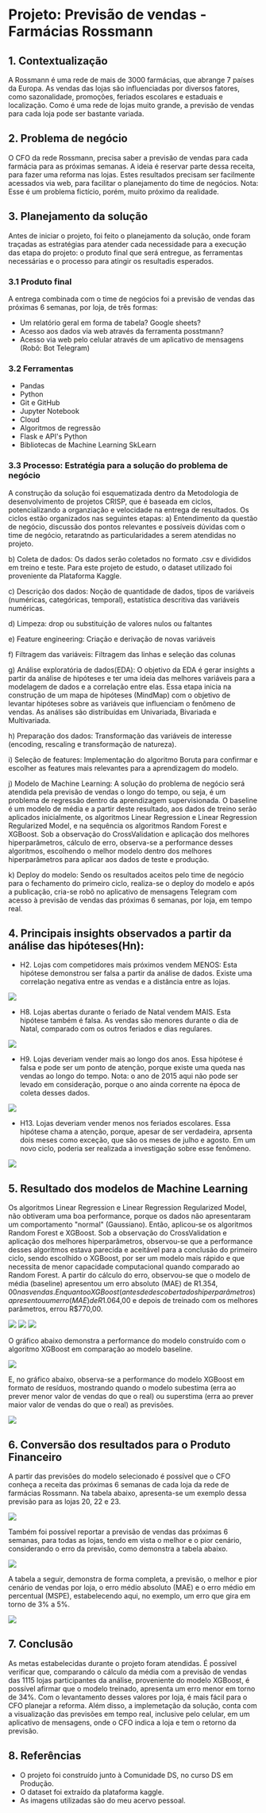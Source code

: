 # Projeto: Previsão de vendas - Farmácias Rossmann

## 1. Contextualização 
A Rossmann é uma rede de mais de 3000 farmácias, que abrange 7 países da Europa. As vendas das lojas são influenciadas por diversos fatores, como sazonalidade, promoções, feriados escolares e estaduais e localização. Como é uma rede de lojas muito grande, a previsão de vendas para cada loja pode ser bastante variada.

## 2. Problema de negócio
O CFO da rede Rossmann, precisa saber a previsão de vendas para cada farmácia para as próximas semanas. A ideia é reservar parte dessa receita, para fazer uma reforma nas lojas. Estes resultados precisam ser facilmente acessados via web, para facilitar o planejamento do time de negócios.
Nota: Esse é um problema fictício, porém, muito próximo da realidade.

## 3. Planejamento da solução
Antes de iniciar o projeto, foi feito o planejamento da solução, onde foram traçadas as estratégias para atender cada necessidade para a execução das etapa do projeto: o produto final que será entregue, as ferramentas necessárias e o processo para atingir os resultadis esperados.
### 3.1 Produto final
A entrega combinada com o time de negócios foi a previsão de vendas das próximas 6 semanas, por loja, de três formas:
* Um relatório geral em forma de tabela? Google sheets?
* Acesso aos dados via web através da ferramenta posstmann?
* Acesso via web pelo celular através de um aplicativo de mensagens (Robô: Bot Telegram)
### 3.2 Ferramentas 
* Pandas
* Python
* Git e GitHub
* Jupyter Notebook
* Cloud
* Algoritmos de regressão
* Flask e API's Python 
* Bibliotecas de Machine Learning SkLearn

### 3.3 Processo: Estratégia para a solução do problema de negócio
A construção da solução foi esquematizada dentro da Metodologia de desenvolvimento de projetos CRISP, que é baseada em ciclos, potencializando a organziação e velocidade na entrega de resultados. Os ciclos estão organizados nas seguintes etapas:
a) Entendimento da questão de negócio, discussão dos pontos relevantes e possíveis dúvidas com o time de negócio, retaratndo as particularidades a serem atendidas no projeto.

b) Coleta de dados: Os dados serão coletados no formato .csv e divididos em treino e teste. Para este projeto de estudo, o dataset utilizado foi proveniente da Plataforma Kaggle.

c) Descrição dos dados: Noção de quantidade de dados, tipos de variáveis (numéricas, categóricas, temporal), estatística descritiva das variáveis numéricas.

d) Limpeza: drop ou substituição de valores nulos ou faltantes 

e) Feature engineering: Criação e derivação de novas variáveis

f) Filtragem das variáveis: Filtragem das linhas e seleção das colunas

g) Análise exploratória de dados(EDA): O objetivo da EDA é gerar insights a partir da análise de hipóteses e ter uma ideia das melhores variáveis para a modelagem de dados e a correlação entre elas. Essa etapa inicia na construção de um mapa de hipóteses (MindMap) com o objetivo de levantar hipóteses sobre as variáveis que influenciam o fenômeno de vendas. As análises são distribuídas em Univariada, Bivariada e Multivariada. 

h) Preparação dos dados: Transformação das variáveis de interesse (encoding, rescaling e transformação de natureza).

i) Seleção de features: Implementação do algoritmo Boruta para confirmar e escolher as features mais relevantes para a aprendizagem do modelo.

j) Modelo de Machine Learning: A solução do problema de negócio será atendida pela previsão de vendas o longo do tempo, ou seja, é um problema de regressão dentro da aprendizagem supervisionada. O baseline é um modelo de média e a partir deste resultado, aos dados de treino serão aplicados inicialmente, os algoritmos Linear Regression e Linear Regression Regularized Model, e na sequência os algoritmos Random Forest e XGBoost. Sob a observação do CrossValidation e aplicação dos melhores hiperparâmetros, cálculo de erro, observa-se a performance desses algoritmos, escolhendo o melhor modelo dentro dos melhores hiperparâmetros para aplicar aos dados de teste e produção.

k) Deploy do modelo: Sendo os resultados aceitos pelo time de negócio para o fechamento do primeiro ciclo, realiza-se o deploy do modelo e após a publicação, cria-se robô no aplicativo de mensagens Telegram com acesso à previsão de vendas das próximas 6 semanas, por loja, em tempo real.

## 4. Principais insights observados a partir da análise das hipóteses(Hn):
* H2. Lojas com competidores mais próximos vendem MENOS: Esta hipótese demonstrou ser falsa a partir da análise de dados. Existe uma correlação negativa entre as vendas e a distância entre as lojas.</br>
  
<img src='img/img1.png' />

* H8. Lojas abertas durante o feriado de Natal vendem MAIS. Esta hipótese também é falsa. As vendas são menores durante o dia de Natal, comparado com os outros feriados e dias regulares. </br>
  
<img src='img/img2.png' />

* H9. Lojas deveriam vender mais ao longo dos anos. Essa hipótese é falsa e pode ser um ponto de atenção, porque existe uma queda nas vendas ao longo do tempo. Nota: o ano de 2015 aqui não pode ser levado em consideração, porque o ano ainda corrente na época de coleta desses dados.</br>
  
<img src='img/img3.png' />

* H13. Lojas deveriam vender menos nos feriados escolares. Essa hipótese chama a atenção, porque, apesar de ser verdadeira, aprsenta dois meses como exceção, que são os meses de julho e agosto. Em um novo ciclo, poderia ser realizada a investigação sobre esse fenômeno.</br>
  
<img src='img/img4.png' />

## 5. Resultado dos modelos de Machine Learning
Os algoritmos Linear Regression e Linear Regression Regularized Model, não obtiveram uma boa performance, porque os dados não apresentaram um comportamento "normal" (Gaussiano). Então, aplicou-se os algoritmos Random Forest e XGBoost. Sob a observação do CrossValidation e aplicação dos melhores hiperparâmetros, observou-se que a performance desses algoritmos estava parecida e aceitável para a conclusão do primeiro ciclo, sendo escolhido o XGBoost, por ser um modelo mais rápido e que necessita de menor capacidade computacional quando comparado ao Random Forest.
A partir do cálculo do erro, observou-se que o modelo de média (baseline) apresentou um erro absoluto (MAE) de R$1.354,00 nas vendas. Enquanto o XGBoost (antes de descoberta dos hiperparâmetros) apresentou um erro (MAE) de R$1.064,00 e depois de treinado com os melhores parâmetros, errou R$770,00.</br>

<img src='img/img5.png' />
<img src='img/img6.png' />
<img src='img/img7.png' />

O gráfico abaixo demonstra a performance do modelo construído com o algoritmo XGBoost em comparação ao modelo baseline.</br>

<img src='img/img8.png' />

E, no gráfico abaixo, observa-se a performance do modelo XGBoost em formato de resíduos, mostrando quando o modelo subestima (erra ao prever menor valor de vendas do que o real) ou superstima (erra ao prever maior valor de vendas do que o real) as previsões.</br>

<img src='img/img9.png' />

## 6. Conversão dos resultados para o Produto Financeiro
A partir das previsões do modelo selecionado é possível que o CFO conheça a receita das próximas 6 semanas de cada loja da rede de farmácias Rossmann. 
Na tabela abaixo, apresenta-se um exemplo dessa previsão para as lojas 20, 22 e 23.</br>

<img src='img/img10.png' />

Também foi possível reportar a previsão de vendas das próximas 6 semanas, para todas as lojas, tendo em vista o melhor e o pior cenário, considerando o erro da previsão, como demonstra a tabela abaixo. </br>

<img src='img/img11.png' />

A tabela a seguir, demonstra de forma completa, a previsão, o melhor e pior cenário de vendas por loja, o erro médio absoluto (MAE) e o erro médio em percentual (MSPE), estabelecendo aqui, no exemplo, um erro que gira em torno de 3% a 5%. </br>

<img src='img/img12.png' />

## 7. Conclusão
As metas estabelecidas durante o projeto foram atendidas. É possível verificar que, comparando o cálculo da média com a previsão de vendas das 1115 lojas participantes da análise, proveniente do modelo XGBoost, é possível afirmar que o modelo treinado, apresenta um erro menor em torno de 34%. Com o levantamento desses valores por loja, é mais fácil para o CFO planejar a reforma.
Além disso, a implemetação da solução, conta com a visualização das previsões em tempo real, inclusive pelo celular, em um aplicativo de mensagens, onde o CFO indica a loja e tem o retorno da previsão.


## 8. Referências
* O projeto foi construído junto à Comunidade DS, no curso DS em Produção.
* O dataset foi extraído da plataforma kaggle.
* As imagens utilizadas são do meu acervo pessoal.

